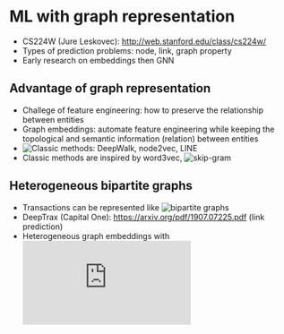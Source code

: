 # ML with graph representation

 * CS224W (Jure Leskovec): http://web.stanford.edu/class/cs224w/
 * Types of prediction problems: node, link, graph property
 * Early research on embeddings then GNN

## Advantage of graph representation

 * Challege of feature engineering: how to preserve the relationship between entities
 * Graph embeddings: automate feature engineering while keeping the topological and semantic information (relation) between entities
 * ![Classic methods](https://towardsdatascience.com/overview-of-deep-learning-on-graph-embeddings-4305c10ad4a4): DeepWalk, node2vec, LINE
 * Classic methods are inspired by word3vec, ![skip-gram](https://towardsdatascience.com/word2vec-skip-gram-model-part-1-intuition-78614e4d6e0b)

## Heterogeneous bipartite graphs

 * Transactions can be represented like ![bipartite graphs](https://www.capitalone.com/tech/machine-learning/learning-embeddings-of-financial-graphs/)
 * DeepTrax (Capital One): https://arxiv.org/pdf/1907.07225.pdf (link prediction)
 * Heterogeneous graph embeddings with ![metapath2vec](https://ericdongyx.github.io/papers/KDD17-dong-chawla-swami-metapath2vec.pdf)

